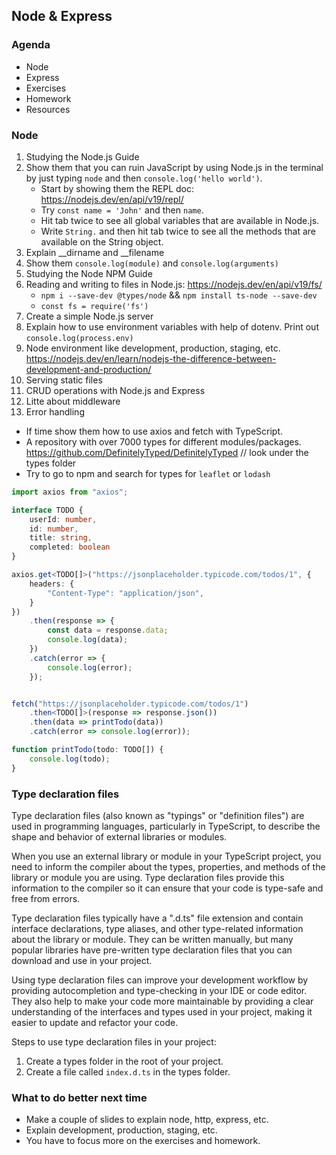 ## Node & Express

### Agenda

- Node
- Express
- Exercises
- Homework
- Resources

### Node

1. Studying the Node.js Guide 
2. Show them that you can ruin JavaScript by using Node.js in the terminal by just typing `node` and then `console.log('hello world')`.
   - Start by showing them the REPL doc: https://nodejs.dev/en/api/v19/repl/
   - Try `const name = 'John'` and then `name`.
   - Hit tab twice to see all global variables that are available in Node.js.
   - Write `String.` and then hit tab twice to see all the methods that are available on the String object. 
3. Explain __dirname and __filename
4. Show them `console.log(module)` and `console.log(arguments)`
4. Studying the Node NPM Guide 
4. Reading and writing to files in Node.js: https://nodejs.dev/en/api/v19/fs/
   - `npm i --save-dev @types/node` && `npm install ts-node --save-dev`
   - `const fs = require('fs')` 
3. Create a simple Node.js server  
5. Explain how to use environment variables with help of dotenv. Print out `console.log(process.env)`
6. Node environment like development, production, staging, etc. https://nodejs.dev/en/learn/nodejs-the-difference-between-development-and-production/
7. Serving static files 
8. CRUD operations with Node.js and Express
9. Litte about middleware
10. Error handling

- If time show them how to use axios and fetch with TypeScript.
- A repository with over 7000 types for different modules/packages. https://github.com/DefinitelyTyped/DefinitelyTyped // look under the types folder
- Try to go to npm and search for types for `leaflet` or `lodash`


```TypeScript
import axios from "axios";

interface TODO {
    userId: number,
    id: number,
    title: string,
    completed: boolean
}

axios.get<TODO[]>("https://jsonplaceholder.typicode.com/todos/1", {
    headers: {
        "Content-Type": "application/json",
    }
})
    .then(response => {
        const data = response.data;
        console.log(data);
    })
    .catch(error => {
        console.log(error);
    });


fetch("https://jsonplaceholder.typicode.com/todos/1")
    .then<TODO[]>(response => response.json())
    .then(data => printTodo(data))
    .catch(error => console.log(error));

function printTodo(todo: TODO[]) {
    console.log(todo);
}
```

### Type declaration files

Type declaration files (also known as "typings" or "definition files") are used in programming languages, particularly 
in TypeScript, to describe the shape and behavior of external libraries or modules.

When you use an external library or module in your TypeScript project, you need to inform the compiler about the types, 
properties, and methods of the library or module you are using. Type declaration files provide this information to the compiler so it can ensure that your code is type-safe and free from errors.

Type declaration files typically have a ".d.ts" file extension and contain interface declarations, type aliases, and 
other type-related information about the library or module. They can be written manually, but many popular libraries 
have pre-written type declaration files that you can download and use in your project.

Using type declaration files can improve your development workflow by providing autocompletion and type-checking in 
your IDE or code editor. They also help to make your code more maintainable by providing a clear understanding of the 
interfaces and types used in your project, making it easier to update and refactor your code.

Steps to use type declaration files in your project:

1. Create a types folder in the root of your project.
2. Create a file called `index.d.ts` in the types folder.


### What to do better next time

- Make a couple of slides to explain node, http, express, etc.
- Explain development, production, staging, etc.
- You have to focus more on the exercises and homework.
